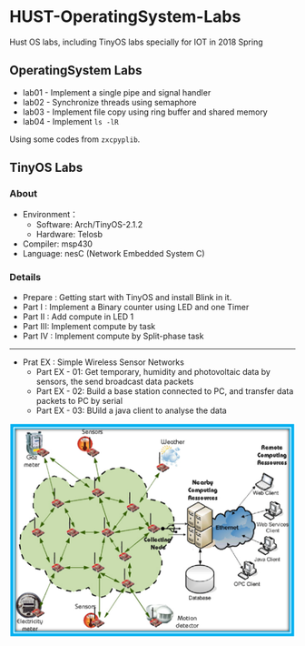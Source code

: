 # HUST-OperatingSystem-Labs
Hust OS labs, including TinyOS labs specially for IOT in 2018 Spring

## OperatingSystem Labs

* lab01 - Implement a single pipe and signal handler
* lab02 - Synchronize threads using semaphore
* lab03 - Implement file copy using ring buffer and shared memory
* lab04 - Implement `ls -lR`

Using some codes from `zxcpyplib`.

## TinyOS Labs

### About

* Environment：
  * Software: Arch/TinyOS-2.1.2
  * Hardware: Telosb
* Compiler: msp430
* Language: nesC (Network Embedded System C)

### Details

* Prepare : Getting start with TinyOS and install Blink in it.
* Part  I : Implement a Binary counter using LED and one Timer
* Part II : Add compute in LED 1
* Part III: Implement compute by task
* Part IV : Implement compute by Split-phase task

---

* Prat EX : Simple Wireless Sensor Networks
  * Part EX - 01: Get temporary, humidity and photovoltaic data by sensors, the send broadcast data packets
  * Part EX - 02: Build a base station connected to PC, and transfer data packets to PC by serial
  * Part EX - 03: BUild a java client to analyse the data

![](./Sensor-Network.png)